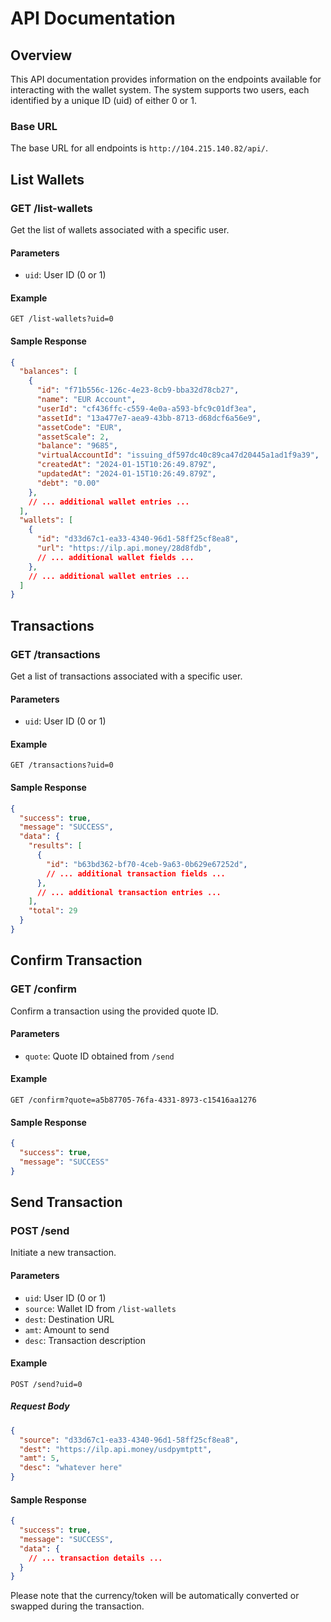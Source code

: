 # API Documentation

## Overview

This API documentation provides information on the endpoints available for interacting with the wallet system. The system supports two users, each identified by a unique ID (uid) of either 0 or 1.

### Base URL

The base URL for all endpoints is `http://104.215.140.82/api/`.

## List Wallets

### GET /list-wallets

Get the list of wallets associated with a specific user.

#### Parameters

- `uid`: User ID (0 or 1)

#### Example

```http
GET /list-wallets?uid=0
```

#### Sample Response

```json
{
  "balances": [
    {
      "id": "f71b556c-126c-4e23-8cb9-bba32d78cb27",
      "name": "EUR Account",
      "userId": "cf436ffc-c559-4e0a-a593-bfc9c01df3ea",
      "assetId": "13a477e7-aea9-43bb-8713-d68dcf6a56e9",
      "assetCode": "EUR",
      "assetScale": 2,
      "balance": "9685",
      "virtualAccountId": "issuing_df597dc40c89ca47d20445a1ad1f9a39",
      "createdAt": "2024-01-15T10:26:49.879Z",
      "updatedAt": "2024-01-15T10:26:49.879Z",
      "debt": "0.00"
    },
    // ... additional wallet entries ...
  ],
  "wallets": [
    {
      "id": "d33d67c1-ea33-4340-96d1-58ff25cf8ea8",
      "url": "https://ilp.api.money/28d8fdb",
      // ... additional wallet fields ...
    },
    // ... additional wallet entries ...
  ]
}
```

## Transactions

### GET /transactions

Get a list of transactions associated with a specific user.

#### Parameters

- `uid`: User ID (0 or 1)

#### Example

```http
GET /transactions?uid=0
```

#### Sample Response

```json
{
  "success": true,
  "message": "SUCCESS",
  "data": {
    "results": [
      {
        "id": "b63bd362-bf70-4ceb-9a63-0b629e67252d",
        // ... additional transaction fields ...
      },
      // ... additional transaction entries ...
    ],
    "total": 29
  }
}
```

## Confirm Transaction

### GET /confirm

Confirm a transaction using the provided quote ID.

#### Parameters

- `quote`: Quote ID obtained from `/send`

#### Example

```http
GET /confirm?quote=a5b87705-76fa-4331-8973-c15416aa1276
```

#### Sample Response

```json
{
  "success": true,
  "message": "SUCCESS"
}
```

## Send Transaction

### POST /send

Initiate a new transaction.

#### Parameters

- `uid`: User ID (0 or 1)
- `source`: Wallet ID from `/list-wallets`
- `dest`: Destination URL
- `amt`: Amount to send
- `desc`: Transaction description

#### Example

```http
POST /send?uid=0
```

##### Request Body

```json
{
  "source": "d33d67c1-ea33-4340-96d1-58ff25cf8ea8",
  "dest": "https://ilp.api.money/usdpymtptt",
  "amt": 5,
  "desc": "whatever here"
}
```

#### Sample Response

```json
{
  "success": true,
  "message": "SUCCESS",
  "data": {
    // ... transaction details ...
  }
}
```

Please note that the currency/token will be automatically converted or swapped during the transaction.
